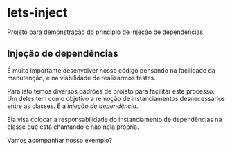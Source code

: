 # lets-inject

Projeto para demonstração do princípio de injeção de dependências.

## Injeção de dependências
É muito importante desenvolver nosso código pensando na facilidade da manutenção, e na viabilidade de
realizarmos testes. 

Para isto temos diversos padrões de projeto para facilitar este processo. Um deles tem como objetivo a remoção 
de instanciamentos desnecessários  entre as classes. É a *injeção de dependência*. 

Ela visa colocar a responsabilidade do instanciamento de dependências na classe que está
chamando e não nela própria. 

Vamos acompanhar nosso exemplo?